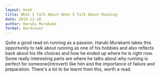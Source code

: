 ```yaml
---
layout: book
title: What I Talk About When I Talk About Running
date: 2019-12-28
author: Haruki Murakami
format: Hardcover
---
```


Quite a good read on running as a passion. Haruki Murakami takes this opportunity to talk about running as one of his hobbies and also reflects back about his life choices and how he ended up where he is right now. Some really interesting parts are where he talks about why running is perfect for someone(introvert) like him and the importance of failure and preparation. There's a lot to be learnt from this, worth a read.
